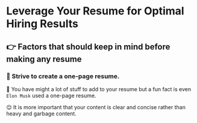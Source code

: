 # Leverage Your Resume for Optimal Hiring Results

## 👉 Factors that should keep in mind before making any resume

### 🌟 Strive to create a one-page resume.

  🫣 You have might a lot of stuff to add to your resume but a fun fact is even `Elon Musk` used a one-page resume.
  
  😌 It is more important that your content is clear and concise rather than heavy and garbage content.

